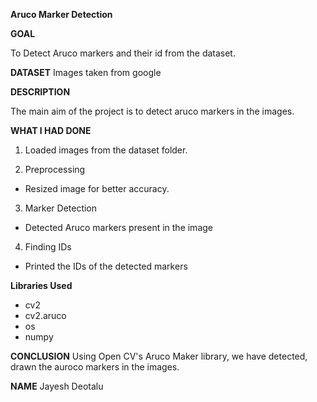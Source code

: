 
  

**Aruco Marker Detection**


**GOAL**

To Detect Aruco markers and their id from the dataset.


**DATASET**
Images taken from google
  

**DESCRIPTION**  

The main aim of the project is to detect aruco markers in the images.


**WHAT I HAD DONE**

1. Loaded images from the dataset folder.

2. Preprocessing
 * Resized image for better accuracy.
 
3. Marker Detection
 * Detected Aruco markers present in the image
 
4. Finding IDs
 * Printed the IDs of the detected markers


**Libraries Used**

* cv2 
* cv2.aruco 
* os
* numpy
  

**CONCLUSION**
Using Open CV's Aruco Maker library, we have detected, drawn the auroco markers in the images.

**NAME**
Jayesh Deotalu



